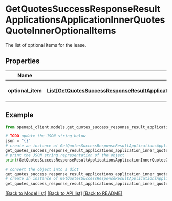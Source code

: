 # GetQuotesSuccessResponseResultApplicationsApplicationInnerQuotesQuoteInnerOptionalItems

The list of optional items for the lease.

## Properties

Name | Type | Description | Notes
------------ | ------------- | ------------- | -------------
**optional_item** | [**List[GetQuotesSuccessResponseResultApplicationsApplicationInnerQuotesQuoteInnerOptionalItemsOptionalItemInner]**](GetQuotesSuccessResponseResultApplicationsApplicationInnerQuotesQuoteInnerOptionalItemsOptionalItemInner.md) | A list of optional items. | [optional] 

## Example

```python
from openapi_client.models.get_quotes_success_response_result_applications_application_inner_quotes_quote_inner_optional_items import GetQuotesSuccessResponseResultApplicationsApplicationInnerQuotesQuoteInnerOptionalItems

# TODO update the JSON string below
json = "{}"
# create an instance of GetQuotesSuccessResponseResultApplicationsApplicationInnerQuotesQuoteInnerOptionalItems from a JSON string
get_quotes_success_response_result_applications_application_inner_quotes_quote_inner_optional_items_instance = GetQuotesSuccessResponseResultApplicationsApplicationInnerQuotesQuoteInnerOptionalItems.from_json(json)
# print the JSON string representation of the object
print(GetQuotesSuccessResponseResultApplicationsApplicationInnerQuotesQuoteInnerOptionalItems.to_json())

# convert the object into a dict
get_quotes_success_response_result_applications_application_inner_quotes_quote_inner_optional_items_dict = get_quotes_success_response_result_applications_application_inner_quotes_quote_inner_optional_items_instance.to_dict()
# create an instance of GetQuotesSuccessResponseResultApplicationsApplicationInnerQuotesQuoteInnerOptionalItems from a dict
get_quotes_success_response_result_applications_application_inner_quotes_quote_inner_optional_items_from_dict = GetQuotesSuccessResponseResultApplicationsApplicationInnerQuotesQuoteInnerOptionalItems.from_dict(get_quotes_success_response_result_applications_application_inner_quotes_quote_inner_optional_items_dict)
```
[[Back to Model list]](../README.md#documentation-for-models) [[Back to API list]](../README.md#documentation-for-api-endpoints) [[Back to README]](../README.md)


